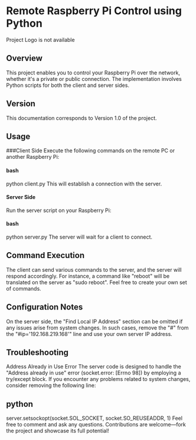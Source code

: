 # Remote Raspberry Pi Control using Python
Project Logo is not available

## Overview
This project enables you to control your Raspberry Pi over the network, whether it's a private or public connection. The implementation involves Python scripts for both the client and server sides.

## Version
This documentation corresponds to Version 1.0 of the project.

## Usage
###Client Side
Execute the following commands on the remote PC or another Raspberry Pi:

#### bash
python client.py
This will establish a connection with the server.

#### Server Side
Run the server script on your Raspberry Pi:

#### bash
python server.py
The server will wait for a client to connect.

## Command Execution
The client can send various commands to the server, and the server will respond accordingly. For instance, a command like "reboot" will be translated on the server as "sudo reboot". Feel free to create your own set of commands.

## Configuration Notes
On the server side, the "Find Local IP Address" section can be omitted if any issues arise from system changes. In such cases, remove the "#" from the "#ip='192.168.219.168'" line and use your own server IP address.

## Troubleshooting
Address Already in Use Error
The server code is designed to handle the "Address already in use" error (socket.error: [Errno 98]) by employing a try/except block. If you encounter any problems related to system changes, consider removing the following line:

## python
server.setsockopt(socket.SOL_SOCKET, socket.SO_REUSEADDR, 1)
Feel free to comment and ask any questions. Contributions are welcome—fork the project and showcase its full potential!
